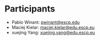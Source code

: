 # Participants

- Pablo Winant: pwinant@escp.edu
- Maciej Kielar: maciej.kielar@edu.escp.eu
- xuejing Yang: xuejing.yang@edu.escp.eu